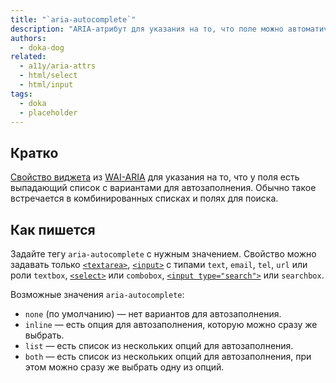 ```yaml
---
title: "`aria-autocomplete`"
description: "ARIA-атрибут для указания на то, что поле можно автоматически заполнить."
authors:
  - doka-dog
related:
  - a11y/aria-attrs
  - html/select
  - html/input
tags:
  - doka
  - placeholder
---
```


## Кратко

[Свойство виджета](/a11y/aria-attrs/#atributy-vidzhetov) из [WAI-ARIA](/a11y/aria-intro/#specifikaciya) для указания на то, что у поля есть выпадающий список с вариантами для автозаполнения. Обычно такое встречается в комбинированных списках и полях для поиска.

## Как пишется

Задайте тегу `aria-autocomplete` с нужным значением. Свойство можно задавать только [`<textarea>`](/html/textarea/), [`<input>`](/html/input/) с типами `text`, `email`, `tel`, `url` или роли `textbox`, [`<select>`](/html/select/) или `combobox`, [`<input type="search">`](/html/input/#type) или `searchbox`.

Возможные значения `aria-autocomplete`:

- `none` (по умолчанию) — нет вариантов для автозаполнения.
- `inline` — есть опция для автозаполнения, которую можно сразу же выбрать.
- `list` — есть список из нескольких опций для автозаполнения.
- `both` — есть список из нескольких опций для автозаполнения, при этом можно сразу же выбрать одну из опций.
